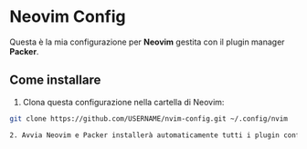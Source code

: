 # Neovim Config

Questa è la mia configurazione per **Neovim** gestita con il plugin manager **Packer**.

## Come installare

1. Clona questa configurazione nella cartella di Neovim:

```bash
git clone https://github.com/USERNAME/nvim-config.git ~/.config/nvim

2. Avvia Neovim e Packer installerà automaticamente tutti i plugin configurati.

